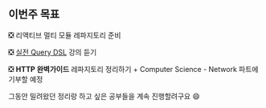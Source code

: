## 이번주 목표

❎ 리액티브 멀티 모듈 레파지토리 준비

❎ [실전 Query DSL](https://www.inflearn.com/course/Querydsl-%EC%8B%A4%EC%A0%84) 강의 듣기

❎ **HTTP 완벽가이드** 레파지토리 정리하기 + Computer Science - Network 파트에 기부할 예정

그동안 밀려왔던 정리랑 하고 싶은 공부들을 계속 진행할려구요 😄
